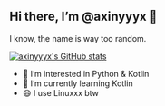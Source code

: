 ## Hi there, I’m @axinyyyx 👋

I know, the name is way too random.

[![axinyyyx's GitHub stats](https://github-readme-stats.vercel.app/api?username=axinyyyx&show_icons=true&theme=gruvbox)](https://github.com/anuraghazra/github-readme-stats)

- 👀 I’m interested in Python & Kotlin
- 🌱 I’m currently learning Kotlin
- 😄 I use Linuxxx btw
